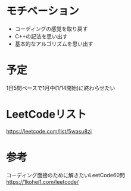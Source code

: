# モチベーション
- コーディングの感覚を取り戻す
- C++の記法を思い出す
- 基本的なアルゴリズムを思い出す

# 予定
1日5問ペースで1月中(1/14開始)に終わらせたい

# LeetCodeリスト
https://leetcode.com/list/5wasu8zi

# 参考
コーディング面接のために解きたいLeetCode60問
https://1kohei1.com/leetcode/
